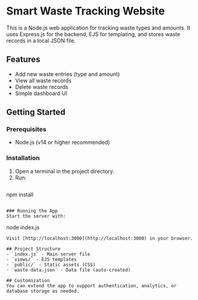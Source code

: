 # Smart Waste Tracking Website

This is a Node.js web application for tracking waste types and amounts. It uses Express.js for the backend, EJS for templating, and stores waste records in a local JSON file.

## Features
- Add new waste entries (type and amount)
- View all waste records
- Delete waste records
- Simple dashboard UI

## Getting Started

### Prerequisites
- Node.js (v14 or higher recommended)

### Installation
1. Open a terminal in the project directory.
2. Run:
   ```
npm install
   ```

### Running the App
Start the server with:
```
node index.js
```
Visit [http://localhost:3000](http://localhost:3000) in your browser.

## Project Structure
- `index.js` - Main server file
- `views/` - EJS templates
- `public/` - Static assets (CSS)
- `waste-data.json` - Data file (auto-created)

## Customization
You can extend the app to support authentication, analytics, or database storage as needed.
